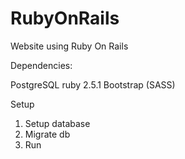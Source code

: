 # RubyOnRails
Website using Ruby On Rails

Dependencies:

PostgreSQL
ruby 2.5.1
Bootstrap (SASS)

Setup
1. Setup database
2. Migrate db
3. Run
